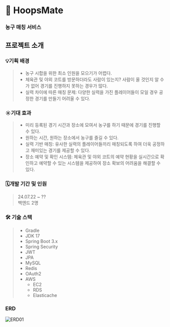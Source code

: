 # 🏀 HoopsMate
### 농구 매칭 서비스

## 프로젝트 소개

### 💡기획 배경
>  - 농구 시합을 위한 최소 인원을 모으기가 어렵다.
>  - 체육관 및 야외 코트를 방문하더라도 사람이 있는지? 사람이 올 것인지 알 수가 없어 
    경기를 진행하지 못하는 경우가 많다.
>  - 실력 차이에 따른 매칭 문제: 다양한 실력을 가진 플레이어들이 모일 경우 공정한 경기를  만들기 어려울 수 있다.
> 

### ☀️기대 효과
> - 미리 등록된 경기 시간과 장소에 모여서 농구를 하기 때문에 경기를 진행할 수 있다.
> - 원하는 시간, 원하는 장소에서 농구를 즐길 수 있다.
> - 실력 기반 매칭: 유사한 실력의 플레이어들끼리 매칭되도록 하여 더욱 공정하고 재미있는 경기를 제공할 수 있다.
> - 장소 예약 및 확인 시스템: 체육관 및 야외 코트의 예약 현황을 실시간으로 확인하고 예약할 수 있는 시스템을 제공하여 장소 확보의 어려움을 해결할 수 있다.

### 🗓️개발 기간 및 인원
> 24.07.22 ~ ?? \
> 백엔드 2명

### 🛠️ 기술 스택
> - Gradle
> - JDK 17
> - Spring Boot 3.x
> - Spring Security
> - JWT
> - JPA
> - MySQL
> - Redis
> - OAuth2
> - AWS
>   - EC2
>   - RDS
>   - Elasticache

### ERD
![ERD01](https://github.com/user-attachments/assets/e9a1f080-b8c4-493a-babd-3687ffb696a3)

